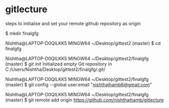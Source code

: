 # gitlecture

steps to initialise and set your remote github repository as origin


$ mkdir finalgfg

Nishtha@LAPTOP-D0QILKK5 MINGW64 ~/Desktop/gittest2 (master)
$ cd finalgfg

Nishtha@LAPTOP-D0QILKK5 MINGW64 ~/Desktop/gittest2/finalgfg (master)
$ git init
Initialized empty Git repository in C:/Users/Nishtha/Desktop/gittest2/finalgfg/.git/

Nishtha@LAPTOP-D0QILKK5 MINGW64 ~/Desktop/gittest2/finalgfg (master)
$ git config --global user.email "nishthajhamb6@gmail.com"

Nishtha@LAPTOP-D0QILKK5 MINGW64 ~/Desktop/gittest2/finalgfg (master)
$ git remote add origin https://github.com/nishthajhamb/gitlecture

